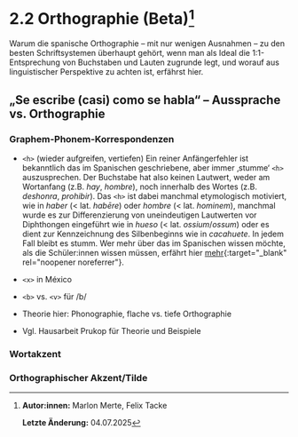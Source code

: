 # 2.2 Orthographie (Beta)[^*]

Warum die spanische Orthographie – mit nur wenigen Ausnahmen – zu den besten Schriftsystemen überhaupt gehört, wenn man als Ideal die 1:1-Entsprechung von Buchstaben und Lauten zugrunde legt, und worauf aus linguistischer Perspektive zu achten ist, erfährst hier.


## „Se escribe (casi) como se habla“ – Aussprache vs. Orthographie
### Graphem-Phonem-Korrespondenzen
- `<h>` (wieder aufgreifen, vertiefen)
    Ein reiner Anfängerfehler ist bekanntlich das im Spanischen geschriebene, aber immer ‚stumme‘ `<h>` auszusprechen. Der Buchstabe hat also keinen Lautwert, weder am Wortanfang (z.B. *hay*, *hombre*), noch innerhalb des Wortes (z.B. *deshonra*, *prohibir*). Das `<h>` ist dabei manchmal etymologisch motiviert, wie in *haber* (< lat. *habēre*) oder *hombre* (< lat. *hominem*), manchmal wurde es zur Differenzierung von uneindeutigen Lautwerten vor Diphthongen eingeführt wie in *hueso* (< lat. *ossium*/*ossum*) oder es dient zur Kennzeichnung des Silbenbeginns wie in *cacahuete*. In jedem Fall bleibt es stumm. Wer mehr über das <h> im Spanischen wissen möchte, als die Schüler:innen wissen müssen, erfährt hier [mehr](https://www.rae.es/ortograf%C3%ADa/la-h-muda){:target="_blank" rel="noopener noreferrer"}.  

- `<x>` in México
- `<b>` vs. `<v>` für /b/
- Theorie hier: Phonographie, flache vs. tiefe Orthographie
- Vgl. Hausarbeit Prukop für Theorie und Beispiele

### Wortakzent
### Orthographischer Akzent/Tilde


[^*]: **Autor:innen:** Marlon Merte, Felix Tacke
        
      **Letzte Änderung:** 04.07.2025